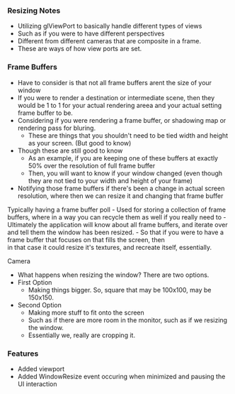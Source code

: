 ### Resizing Notes
- Utilizing glViewPort to basically handle different types of views
- Such as if you were to have different perspectives
- Different from different cameras that are composite in a frame.
- These are ways of how view ports are set.


### Frame Buffers
- Have to consider is that not all frame buffers arent the size of your window
- If you were to render a destination or intermediate scene, then they would be 1 to 1 for your actual rendering areea and your actual setting frame buffer to be.
- Considering if you were rendering a frame buffer, or shadowing map or rendering pass for bluring.
    - These are things that you shouldn't need to be tied width and height as your screen. (But good to know)
- Though these are still good to know
    - As an example, if you are keeping one of these buffers at exactly 50% over the resolution of full frame buffer
    - Then, you will want to know if your window changed (even though they are not tied to your width and height of your frame)
- Notifying those frame buffers if there's been a change in actual screen resolution, where then we can resize it and changing that frame buffer

Typically having a frame buffer poll
    - Used for storing a collection of frame buffers, where in a way you can recycle them as well if you really need to
    - Ultimately the application will know about all frame buffers, and iterate over and tell them the window has been resized.
    - So that if you were to have a frame buffer that focuses on that fills the screen, then \
        in that case it could resize it's textures, and recreate itself, essentially.

Camera
- What happens when resizing the window? There are two options.
- First Option
    - Making things bigger. So, square that may be 100x100, may be 150x150.
- Second Option
    - Making more stuff to fit onto the screen
    - Such as if there are more room in the monitor, such as if we resizing the window.
    - Essentially we, really are cropping it.

### Features
* Added viewport
* Added WindowResize event occuring when minimized and pausing the UI interaction
